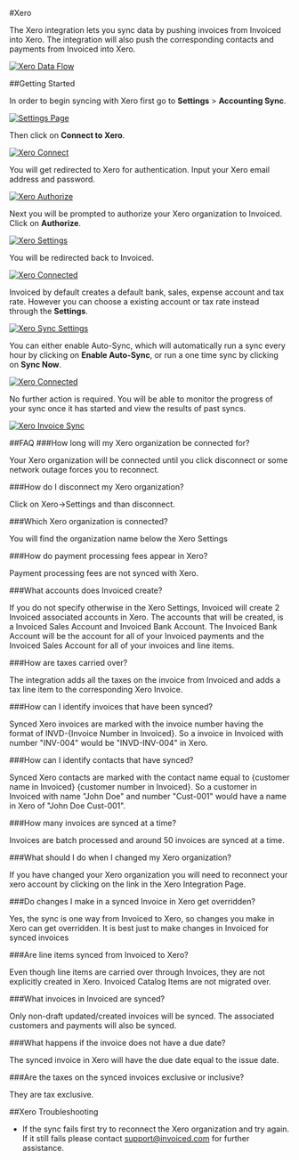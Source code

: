 #Xero

The Xero integration lets you sync data by pushing invoices from Invoiced into Xero.  The integration will also push the corresponding contacts and payments from Invoiced into Xero.

[![Xero Data Flow](../img/accounting-sync-xero-data-flow.png)](../img/accounting-sync-xero-data-flow.png)

##Getting Started

In order to begin syncing with Xero first go to **Settings** > **Accounting Sync**.  

[![Settings Page](../img/all-settings-accounting-sync.png)](../img/all-settings-accounting-sync.png)

Then click on **Connect to Xero**.

[![Xero Connect](../img/accounting-sync-xero.png)](../img/accounting-sync-settings.png)

You will get redirected to Xero for authentication. Input your Xero email address and password.

[![Xero Authorize](../img/xero-screen-3.png)](../img/xero-screen-3.png)

Next you will be prompted to authorize your Xero organization to Invoiced.  Click on **Authorize**.

[![Xero Settings](../img/xero-screen-4.png)](../img/xero-screen-4.png)

You will be redirected back to Invoiced.    

[![Xero Connected](../img/accounting-sync-xero-connected-org.png)](../img/accounting-sync-xero-connected-org.png)

Invoiced by default creates a default bank, sales, expense account and tax rate.  However you can choose a existing account or tax rate instead through the **Settings**.

[![Xero Sync Settings](../img/accounting-sync-xero-settings.png)](../img/accounting-sync-xero-settings.png)

You can either enable Auto-Sync, which will automatically run a sync every hour by clicking on **Enable Auto-Sync**, or run a one time sync by clicking on **Sync Now**.

[![Xero Connected](../img/accounting-sync-xero-connected-org.png)](../img/accounting-sync-xero-connected-org.png)

No further action is required. You will be able to monitor the progress of your sync once it has started and view the results of past syncs.

[![Xero Invoice Sync](../img/xero-invoice-sync.png)](../img/xero-invoice-sync.png)

##FAQ
###How long will my Xero organization be connected for?

Your Xero organization will be connected until you click disconnect or some network outage forces you to reconnect.

###How do I disconnect my Xero organization?

Click on Xero->Settings and than disconnect.

###Which Xero organization is connected?

You will find the organization name below the Xero Settings

###How do payment processing fees appear in Xero?

Payment processing fees are not synced with Xero.

###What accounts does Invoiced create?

If you do not specify otherwise in the Xero Settings, Invoiced will create 2 Invoiced associated accounts in Xero.  The accounts that will be created, is a Invoiced Sales Account and Invoiced Bank Account.  The Invoiced Bank Account will be the account for all of your Invoiced payments and the Invoiced Sales Account for all of your invoices and line items. 

###How are taxes carried over?

The integration adds all the taxes on the invoice from Invoiced and adds a tax line item to the corresponding Xero Invoice.

###How can I identify invoices that have been synced?

Synced Xero invoices are marked with the invoice number having the format of INVD-{Invoice Number in Invoiced}.  So a invoice in Invoiced with number "INV-004" would be "INVD-INV-004" in Xero.

###How can I identify contacts that have synced?

Synced Xero contacts are marked with the contact name equal to {customer name in Invoiced} {customer number in Invoiced}. So a customer in Invoiced with name "John Doe" and number "Cust-001" would have a name in Xero of "John Doe Cust-001".

###How many invoices are synced at a time?

Invoices are batch processed and around 50 invoices are synced at a time.

###What should I do when I changed my Xero organization?

If you have changed your Xero organization you will need to reconnect your xero account by clicking on the link in the Xero Integration Page.

###Do changes I make in a synced Invoice in Xero get overridden?

Yes, the sync is one way from Invoiced to Xero, so changes you make in Xero can get overridden.  It is best just to make changes in Invoiced for synced invoices

###Are line items synced from Invoiced to Xero?

Even though line items are carried over through Invoices, they are not explicitly created in Xero.  Invoiced Catalog Items are not migrated over.

###What invoices in Invoiced are synced?

Only non-draft updated/created invoices will be synced.  The associated customers and payments will also be synced.

###What happens if the invoice does not have a due date?

The synced invoice in Xero will have the due date equal to the issue date.

###Are the taxes on the synced invoices exclusive or inclusive?

They are tax exclusive.

##Xero Troubleshooting

- If the sync fails first try to reconnect the Xero organization and try again.  If it still fails please contact [support@invoiced.com](mailto:support@invoiced.com) for further assistance.